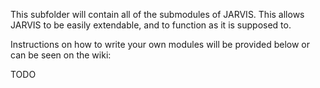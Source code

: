 This subfolder will contain all of the submodules of JARVIS. This allows JARVIS to be easily extendable, and to function as it is supposed to.

Instructions on how to write your own modules will be provided below or can be seen on the wiki:

TODO
